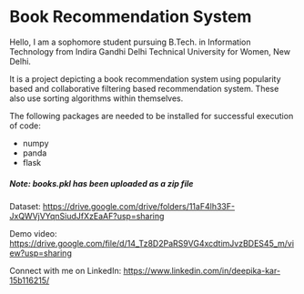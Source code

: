 # Book Recommendation System

Hello, I am a sophomore student pursuing B.Tech. in Information Technology from Indira Gandhi Delhi Technical University for Women, New Delhi.

It is a project depicting a book recommendation system using popularity based and collaborative filtering based recommendation system. These also use sorting algorithms within themselves.

The following packages are needed to be installed for successful execution of code:
* numpy
* panda
* flask


<h5> Note: books.pkl has been uploaded as a zip file </h5>


Dataset: https://drive.google.com/drive/folders/11aF4lh33F-JxQWVjVYqnSiudJfXzEaAF?usp=sharing


Demo video: https://drive.google.com/file/d/14_Tz8D2PaRS9VG4xcdtimJvzBDES45_m/view?usp=sharing


Connect with me on LinkedIn: https://www.linkedin.com/in/deepika-kar-15b116215/
